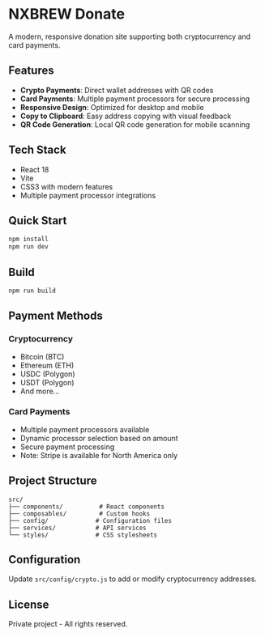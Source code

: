 # NXBREW Donate

A modern, responsive donation site supporting both cryptocurrency and card payments.

## Features

- **Crypto Payments**: Direct wallet addresses with QR codes
- **Card Payments**: Multiple payment processors for secure processing
- **Responsive Design**: Optimized for desktop and mobile
- **Copy to Clipboard**: Easy address copying with visual feedback
- **QR Code Generation**: Local QR code generation for mobile scanning

## Tech Stack

- React 18
- Vite
- CSS3 with modern features
- Multiple payment processor integrations

## Quick Start

```bash
npm install
npm run dev
```

## Build

```bash
npm run build
```

## Payment Methods

### Cryptocurrency
- Bitcoin (BTC)
- Ethereum (ETH)
- USDC (Polygon)
- USDT (Polygon)
- And more...

### Card Payments
- Multiple payment processors available
- Dynamic processor selection based on amount
- Secure payment processing
- Note: Stripe is available for North America only

## Project Structure

```
src/
├── components/          # React components
├── composables/         # Custom hooks
├── config/             # Configuration files
├── services/           # API services
└── styles/             # CSS stylesheets
```

## Configuration

Update `src/config/crypto.js` to add or modify cryptocurrency addresses.

## License

Private project - All rights reserved.
